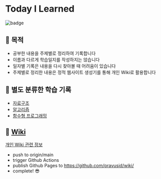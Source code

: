 # Today I Learned

![badge](https://github.com/pravusid/TIL/workflows/wiki/badge.svg)

## :rocket: 목적

- 공부한 내용을 주제별로 정리하여 기록합니다
- 이름과 다르게 학습일지를 작성하지는 않습니다
- 일자별 기록은 내용을 다시 찾아볼 때 어려움이 있습니다
- 주제별로 정리한 내용은 정적 웹사이트 생성기를 통해 개인 Wiki로 활용합니다

## :bookmark_tabs: 별도 분류한 학습 기록

- [자료구조](https://github.com/pravusid/learning-datastructure/)
- [알고리즘](https://github.com/pravusid/algorithm-practice/)
- [함수형 프로그래밍](https://github.com/pravusid/functional-programming-principles/)

## :scroll: [Wiki](https://pravusid.kr/wiki/)

[개인 Wiki 관련 정보](https://github.com/pravusid/TIL/tree/main/.wiki/)

- push to origin/main
- trigger Github Actions
- publish Github Pages to <https://github.com/pravusid/wiki/>
- complete! 😎️
